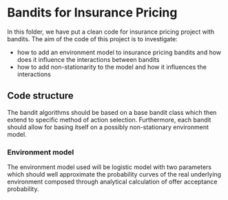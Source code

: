 # Bandits for Insurance Pricing

In this folder, we have put a clean code for insurance pricing project with bandits.
The aim of the code of this project is to investigate:
- how to add an environment model to insurance pricing bandits and how does it influence the interactions between bandits 
- how to add non-stationarity to the model and how it influences the interactions

## Code structure

The bandit algorithms should be based on a base bandit class which then extend to specific method of action selection. Furthermore, each bandit should allow for basing itself on a possibly non-stationary environment model.

### Environment model

The environment model used will be logistic model with two parameters which should well approximate the probability curves of the real underlying environment composed through analytical calculation of offer acceptance probability.

